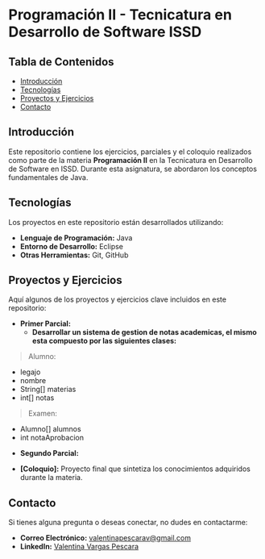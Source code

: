 # Programación II - Tecnicatura en Desarrollo de Software ISSD

## Tabla de Contenidos
- [Introducción](#introducción)
- [Tecnologías](#tecnologías)
- [Proyectos y Ejercicios](#proyectos-y-ejercicios)
- [Contacto](#contacto)

## Introducción
Este repositorio contiene los ejercicios, parciales y el coloquio realizados como parte de la materia **Programación II** en la Tecnicatura en Desarrollo de Software en ISSD. Durante esta asignatura, se abordaron los conceptos fundamentales de Java.

## Tecnologías
Los proyectos en este repositorio están desarrollados utilizando:
- **Lenguaje de Programación:** Java
- **Entorno de Desarrollo:** Eclipse
- **Otras Herramientas:** Git, GitHub

## Proyectos y Ejercicios
Aquí algunos de los proyectos y ejercicios clave incluidos en este repositorio:

- **Primer Parcial:** 
  - **Desarrollar un sistema de gestion de notas academicas, el mismo esta compuesto por las siguientes clases:** 
> Alumno: 
  * legajo
  * nombre
  * String[] materias
  * int[] notas
> Examen: 
  * Alumno[] alumnos 
  * int notaAprobacion

- **Segundo Parcial:**
 
    
- **[Coloquio]:** Proyecto final que sintetiza los conocimientos adquiridos durante la materia.
  

  
## Contacto
Si tienes alguna pregunta o deseas conectar, no dudes en contactarme:
- **Correo Electrónico:** valentinapescarav@gmail.com
- **LinkedIn:** [Valentina Vargas Pescara](https://www.linkedin.com/in/avalentinavargas/)
